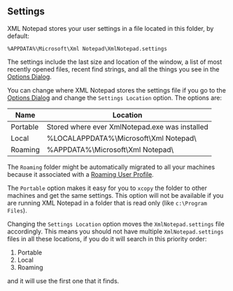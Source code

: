 ## Settings

XML Notepad stores your user settings in a file located in
this folder, by default:

```
%APPDATA%\Microsoft\Xml Notepad\XmlNotepad.settings
```

The settings include the last size and location of the window, a list of most recently opened files,
recent find strings, and all the things you see in the [Options Dialog](options.md).

You can change where XML Notepad stores the settings file
if you go to the [Options Dialog](options.md) and change the
`Settings Location` option.  The options are:

| Name         | Location      |
| ------------- |-------------|
| Portable | Stored where ever XmlNotepad.exe was installed |
| Local   | %LOCALAPPDATA%\Microsoft\Xml Notepad\ |
| Roaming | %APPDATA%\Microsoft\Xml Notepad\ |

The `Roaming` folder might be automatically migrated to all your machines because it associated with a [Roaming User Profile](https://blogs.windows.com/windowsdeveloper/2016/05/03/getting-started-with-roaming-app-data/).

The `Portable` option makes it easy for you to `xcopy` the folder to other machines and get the same
settings.  This option will not be available if you are running XML Notepad in a folder that is read
only (like `c:\Program Files`).

Changing the `Settings Location` option moves the `XmlNotepad.settings` file accordingly.  This
means you should not have multiple `XmlNotepad.settings` files in all these locations, if you do it
will search in this priority order:

1. Portable
2. Local
3. Roaming

and it will use the first one that it finds.